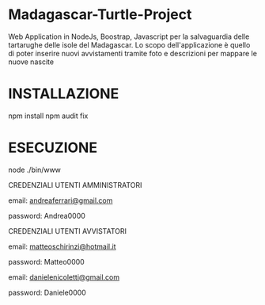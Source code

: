 # Madagascar-Turtle-Project
Web Application in NodeJs, Boostrap, Javascript per la salvaguardia delle tartarughe delle isole del Madagascar. Lo scopo dell'applicazione è quello di poter inserire nuovi avvistamenti tramite foto e descrizioni per mappare le nuove nascite

# INSTALLAZIONE
npm install
npm audit fix

# ESECUZIONE 
node ./bin/www



CREDENZIALI UTENTI AMMINISTRATORI 

email: andreaferrari@gmail.com

password: Andrea0000

CREDENZIALI UTENTI AVVISTATORI 

email: matteoschirinzi@hotmail.it

password: Matteo0000

email: danielenicoletti@gmail.com

password: Daniele0000


